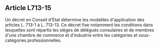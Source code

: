 Article L713-15
----
Un décret en Conseil d'Etat détermine les modalités d'application des articles
L. 713-1 à L. 713-13. Ce décret fixe notamment les conditions dans lesquelles
sont répartis les sièges de délégués consulaires et de membres d'une chambre de
commerce et d'industrie entre les catégories et sous-catégories
professionnelles.
